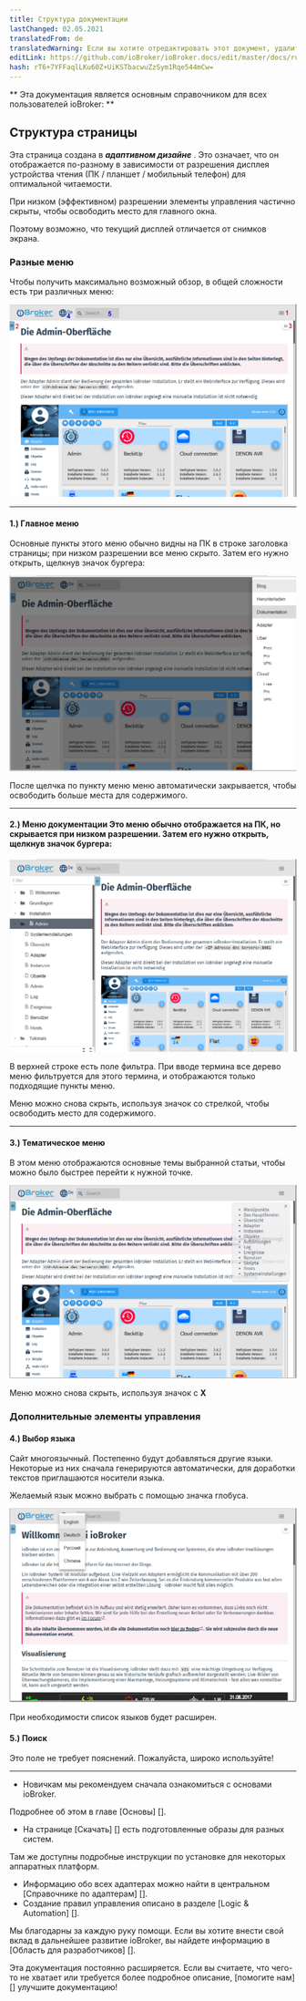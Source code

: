 ```yaml
---
title: Структура документации
lastChanged: 02.05.2021
translatedFrom: de
translatedWarning: Если вы хотите отредактировать этот документ, удалите поле «translationFrom», в противном случае этот документ будет снова автоматически переведен
editLink: https://github.com/ioBroker/ioBroker.docs/edit/master/docs/ru/intro/README.md
hash: rT6+7YFFaqlLKu60Z+UiKSTbacwuZzSym1Rqe544mCw=
---
```

** Эта документация является основным справочником для всех пользователей ioBroker: **

## Структура страницы
Эта страница создана в ***адаптивном дизайне*** . Это означает, что он отображается по-разному в зависимости от разрешения дисплея устройства чтения (ПК / планшет / мобильный телефон) для оптимальной читаемости.

При низком (эффективном) разрешении элементы управления частично скрыты, чтобы освободить место для главного окна.

Поэтому возможно, что текущий дисплей отличается от снимков экрана.

### Разные меню
Чтобы получить максимально возможный обзор, в общей сложности есть три различных меню:

![Боковое меню](../../de/intro/media/Seite_numbers.png)

---

#### 1.) Главное меню
Основные пункты этого меню обычно видны на ПК в строке заголовка страницы; при низком разрешении все меню скрыто.
Затем его нужно открыть, щелкнув значок бургера:

![Меню страниц](../../de/intro/media/Hauptmenu.png)

После щелчка по пункту меню меню автоматически закрывается, чтобы освободить больше места для содержимого.

---

#### 2.) Меню документации Это меню обычно отображается на ПК, но скрывается при низком разрешении. Затем его нужно открыть, щелкнув значок бургера:
![Меню документации](../../de/intro/media/Dokumenu.png)

В верхней строке есть поле фильтра. При вводе термина все дерево меню фильтруется для этого термина, и отображаются только подходящие пункты меню.

Меню можно снова скрыть, используя значок со стрелкой, чтобы освободить место для содержимого.

---

#### 3.) Тематическое меню
В этом меню отображаются основные темы выбранной статьи, чтобы можно было быстрее перейти к нужной точке.

![Тематическое меню](../../de/intro/media/Themenmenu.png)

Меню можно снова скрыть, используя значок с **X**

### Дополнительные элементы управления
#### 4.) Выбор языка
Сайт многоязычный. Постепенно будут добавляться другие языки. Некоторые из них сначала генерируются автоматически, для доработки текстов приглашаются носители языка.

Желаемый язык можно выбрать с помощью значка глобуса.

![Выбор языка](../../de/intro/media/Languages.png)

При необходимости список языков будет расширен.

#### 5.) Поиск
Это поле не требует пояснений. Пожалуйста, широко используйте!

---

* Новичкам мы рекомендуем сначала ознакомиться с основами ioBroker.

Подробнее об этом в главе [Основы] [].

* На странице [Скачать] [] есть подготовленные образы для разных систем.

Там же доступны подробные инструкции по установке для некоторых аппаратных платформ.

* Информацию обо всех адаптерах можно найти в центральном [Справочнике по адаптерам] [].
* Создание правил управления описано в разделе [Logic & Automation] [].

Мы благодарны за каждую руку помощи. Если вы хотите внести свой вклад в дальнейшее развитие ioBroker, вы найдете информацию в [Область для разработчиков] [].

Эта документация постоянно расширяется. Если вы считаете, что чего-то не хватает или требуется более подробное описание, [помогите нам] [] улучшите документацию!

[Grundlagen]: https://www.iobroker.net/#de/documentation/basics/README.md

[Download]: https://www.iobroker.net/#de/download

[Adapter-Referenz]: https://www.iobroker.net/#de/adapters

[Logik & Automatisierung]: https://www.iobroker.net/#de/documentation/logic/examples.md

[Developer Bereich]: https://www.iobroker.net/#de/documentation/dev/adapterdev.md

[helfen Sie uns dabei]: hhttps://forum.iobroker.net/viewtopic.php?f=8&t=16933